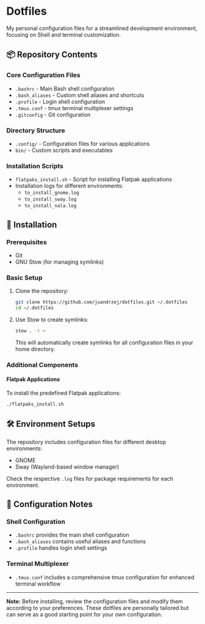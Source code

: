 # Dotfiles

My personal configuration files for a streamlined development environment, focusing on Shell and terminal customization.

## 📦 Repository Contents

### Core Configuration Files
- `.bashrc` - Main Bash shell configuration
- `.bash_aliases` - Custom shell aliases and shortcuts
- `.profile` - Login shell configuration
- `.tmux.conf` - tmux terminal multiplexer settings
- `.gitconfig` - Git configuration

### Directory Structure
- `.config/` - Configuration files for various applications
- `bin/` - Custom scripts and executables

### Installation Scripts
- `flatpaks_install.sh` - Script for installing Flatpak applications
- Installation logs for different environments:
  - `to_install_gnome.log`
  - `to_install_sway.log`
  - `to_install_nala.log`

## 🚀 Installation

### Prerequisites
- Git
- GNU Stow (for managing symlinks)

### Basic Setup
1. Clone the repository:
   ```bash
   git clone https://github.com/juandrzej/dotfiles.git ~/.dotfiles
   cd ~/.dotfiles
   ```

2. Use Stow to create symlinks:
   ```bash
   stow . -t ~
   ```
   This will automatically create symlinks for all configuration files in your home directory.

### Additional Components

#### Flatpak Applications
To install the predefined Flatpak applications:
```bash
./flatpaks_install.sh
```

## 🛠️ Environment Setups

The repository includes configuration files for different desktop environments:
- GNOME
- Sway (Wayland-based window manager)

Check the respective `.log` files for package requirements for each environment.

## 📝 Configuration Notes

### Shell Configuration
- `.bashrc` provides the main shell configuration
- `.bash_aliases` contains useful aliases and functions
- `.profile` handles login shell settings

### Terminal Multiplexer
- `.tmux.conf` includes a comprehensive tmux configuration for enhanced terminal workflow

---

**Note:** Before installing, review the configuration files and modify them according to your preferences. These dotfiles are personally tailored but can serve as a good starting point for your own configuration.
